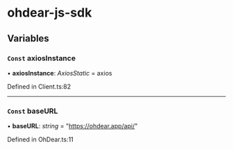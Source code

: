 # ohdear-js-sdk

## Variables

### `Const` axiosInstance

• **axiosInstance**: *AxiosStatic* =  axios

Defined in Client.ts:82

___

### `Const` baseURL

• **baseURL**: *string* = "https://ohdear.app/api/"

Defined in OhDear.ts:11
